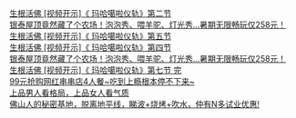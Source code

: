   
[生根活佛 [视频开示]《 玛哈噶啦仪轨》第二节](http://www.dianyue.me/archives/794/v7ymfmxkl9bxmuua/)  
[银泰屋顶竟然藏了个农场！泡泡秀、喂羊驼、灯光秀…暑期无限畅玩仅258元！](http://www.dianyue.me/archives/056/907nood1mb0fyqik/)  
[生根活佛 [视频开示]《 玛哈噶啦仪轨》第五节](http://www.dianyue.me/archives/810/nkwvwrmhp4275exe/)  
[生根活佛 [视频开示]《 玛哈噶啦仪轨》第四节](http://www.dianyue.me/archives/796/a7a7y5aizkvhdbgo/)  
[银泰屋顶竟然藏了个农场！泡泡秀、喂羊驼、灯光秀…暑期无限畅玩仅258元！](http://www.dianyue.me/archives/186/7albd724bnekdrl8/)  
[生根活佛 [视频开示]《 玛哈噶啦仪轨》第七节 完](http://www.dianyue.me/archives/821/afypsh6dkc76iwip/)  
[99元抢购网红串串店4人餐~吃到上瘾根本停不下来~](http://www.dianyue.me/archives/516/nntowcncd13kr1u7/)  
[上品男人看格局，上品女人看气质](http://www.dianyue.me/archives/288/z5216pj6c82pnhzq/)  
[佛山人的秘密基地，脱离地平线，睇波+烧烤+吹水，仲有N多试业优惠!](http://www.dianyue.me/archives/947/fn45rj3locpvw6d2/)